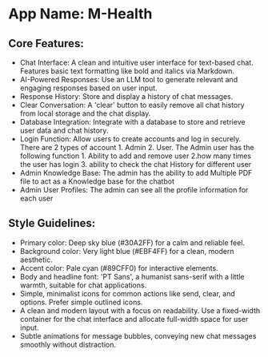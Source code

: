 # **App Name**: M-Health

## Core Features:

- Chat Interface: A clean and intuitive user interface for text-based chat. Features basic text formatting like bold and italics via Markdown.
- AI-Powered Responses: Use an LLM tool to generate relevant and engaging responses based on user input.
- Response History: Store and display a history of chat messages.
- Clear Conversation: A 'clear' button to easily remove all chat history from local storage and the chat display.
- Database Integration: Integrate with a database to store and retrieve user data and chat history.
- Login Function: Allow users to create accounts and log in securely. There are 2 types of account 1. Admin 2. User. The Admin user has the following function 1. Ability to add and remove user 2.how many times the user has login 3. ability to check the chat History for different user
- Admin Knowledge Base: The admin has the ability to add Multiple PDF file to act as a Knowledge base for the chatbot
- Admin User Profiles: The admin can see all the profile information for each user

## Style Guidelines:

- Primary color: Deep sky blue (#30A2FF) for a calm and reliable feel.
- Background color: Very light blue (#EBF4FF) for a clean, modern aesthetic.
- Accent color: Pale cyan (#89CFF0) for interactive elements.
- Body and headline font: 'PT Sans', a humanist sans-serif with a little warmth, suitable for chat applications.
- Simple, minimalist icons for common actions like send, clear, and options. Prefer simple outlined icons.
- A clean and modern layout with a focus on readability. Use a fixed-width container for the chat interface and allocate full-width space for user input.
- Subtle animations for message bubbles, conveying new chat messages smoothly without distraction.